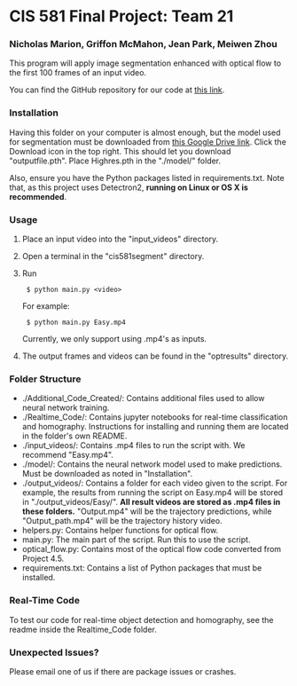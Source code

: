 # CIS 581 Final Project: Team 21
### Nicholas Marion, Griffon McMahon, Jean Park, Meiwen Zhou

This program will apply image segmentation enhanced with optical flow to the first 100 frames of an input video.

You can find the GitHub repository for our code at [this link](https://github.com/griffonmcmahon/cis581segment).

### Installation
Having this folder on your computer is almost enough, but the model used for segmentation must be downloaded from [this Google Drive link](https://drive.google.com/u/1/uc?id=1mXQLFDdJbieIQLGIqeju9QdufQpX13j9&export=download).
Click the Download icon in the top right. This should let you download "outputfile.pth".
Place Highres.pth in the "./model/" folder.

Also, ensure you have the Python packages listed in requirements.txt. Note that, as this project uses Detectron2, **running on Linux or OS X is recommended**.

### Usage
1. Place an input video into the "input_videos" directory.
2. Open a terminal in the "cis581segment" directory.
3. Run  

		$ python main.py <video>  

	For example:  

		$ python main.py Easy.mp4  
	Currently, we only support using .mp4's as inputs.  
	
4. The output frames and videos can be found in the "optresults" directory.

### Folder Structure
* ./Additional_Code_Created/: Contains additional files used to allow neural network training.
* ./Realtime_Code/: Contains jupyter notebooks for real-time classification and homography. Instructions for installing and running them are located in the folder's own README.
* ./input_videos/: Contains .mp4 files to run the script with. We recommend "Easy.mp4".
* ./model/: Contains the neural network model used to make predictions. Must be downloaded as noted in "Installation".
* ./output_videos/: Contains a folder for each video given to the script. 
	For example, the results from running the script on Easy.mp4 will be stored in "./output_videos/Easy/". **All result videos are stored as .mp4 files in these folders.** "Output.mp4" will be the trajectory predictions, while "Output_path.mp4" will be the trajectory history video.
* helpers.py: Contains helper functions for optical flow.
* main.py: The main part of the script. Run this to use the script.
* optical_flow.py: Contains most of the optical flow code converted from Project 4.5.
* requirements.txt: Contains a list of Python packages that must be installed.

### Real-Time Code
To test our code for real-time object detection and homography, see the readme inside the Realtime_Code folder.
### Unexpected Issues?
Please email one of us if there are package issues or crashes.
